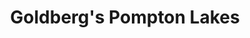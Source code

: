 ---
title: "Goldberg's Pompton Lakes"
url: /pompton-lakes/goldbergs-pompton-lakes/
shop: Bäckerei
---